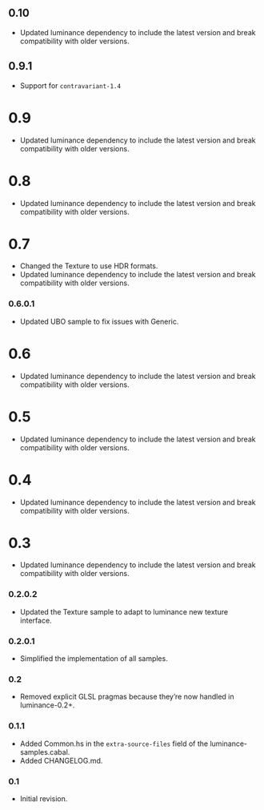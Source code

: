 ## 0.10

- Updated luminance dependency to include the latest version and break compatibility with older
  versions.

## 0.9.1

- Support for `contravariant-1.4`

# 0.9

- Updated luminance dependency to include the latest version and break compatibility with older
  versions.

# 0.8

- Updated luminance dependency to include the latest version and break compatibility with older
  versions.

# 0.7

- Changed the Texture to use HDR formats.
- Updated luminance dependency to include the latest version and break compatibility with older
  versions.

### 0.6.0.1

- Updated UBO sample to fix issues with Generic.

# 0.6

- Updated luminance dependency to include the latest version and break compatibility with older
  versions.

# 0.5

- Updated luminance dependency to include the latest version and break compatibility with older
  versions.

# 0.4

- Updated luminance dependency to include the latest version and break compatibility with older
  versions.

# 0.3

- Updated luminance dependency to include the latest version and break compatibility with older
  versions.

### 0.2.0.2

- Updated the Texture sample to adapt to luminance new texture interface.

### 0.2.0.1

- Simplified the implementation of all samples.

### 0.2

- Removed explicit GLSL pragmas because they’re now handled in luminance-0.2+.

### 0.1.1

- Added Common.hs in the `extra-source-files` field of the luminance-samples.cabal.
- Added CHANGELOG.md.

### 0.1

- Initial revision.
